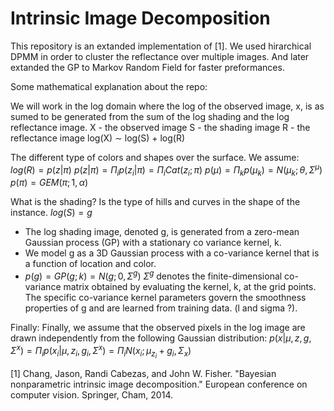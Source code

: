 # Intrinsic Image Decomposition 

This repository is an extanded implementation of [1]. 
We used hirarchical DPMM in order to cluster the reflectance over multiple images. 
And later extanded the GP to Markov Random Field for faster preformances. 

Some mathematical explanation about the repo:

We will work in the log domain where the log of the observed image, x, is as sumed to be generated from the sum of the log shading and the log reflectance
image.
X - the observed image
S - the shading image
R - the reflectance image
log(X) ∼ log(S) + log(R)

The different type of colors and shapes over the surface. We assume:
$log(R) = p(z|\pi)$
$p(z|\pi) = \Pi_{i} p(z_{i}|\pi) = \Pi_{i} Cat(z_{i};\pi)$ 
$p(\mu) = \Pi_{k} p(\mu_{k}) = N(\mu_{k};\theta,\Sigma^{\mu})$ 
$p(\pi) = GEM(\pi; 1, \alpha)$

What is the shading?
Is the type of hills and curves in the shape of the instance. 
$log(S) = g$ 
- The log shading image, denoted g, is generated from a zero-mean Gaussian process (GP) with a stationary co variance kernel, k. 
- We model g as a 3D Gaussian process with a co-variance kernel that is a function of location and color. 
- $p(g) = GP(g ; k) = N(g ; 0, \Sigma ^{g})$ 
$\Sigma ^{g}$ denotes the finite-dimensional co-variance matrix obtained by evaluating the kernel, k, at the grid points. 
The specific co-variance kernel parameters
govern the smoothness properties of g and are learned from training data. (l and sigma ?).

Finally:
Finally, we assume that the observed pixels in the log image are drawn independently from the following Gaussian distribution:
$p(x|\mu, z, g, \Sigma^{x}) = \Pi_{i} p(x_{i}|\mu, z_{i}, g_{i}, \Sigma^{x}) = \Pi_{i} N(x_{i} ; \mu_{z_{i}} + g_{i}, \Sigma_{x})$


[1] Chang, Jason, Randi Cabezas, and John W. Fisher. "Bayesian nonparametric intrinsic image decomposition." European conference on computer vision. Springer, Cham, 2014.‏
